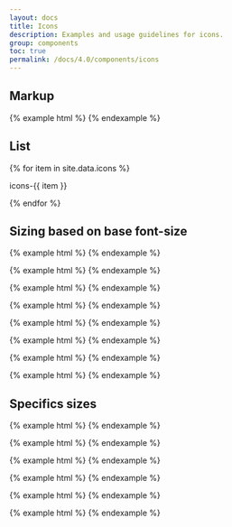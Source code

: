 ```yaml
---
layout: docs
title: Icons
description: Examples and usage guidelines for icons.
group: components
toc: true
permalink: /docs/4.0/components/icons
---
```


## Markup
{% example html %}
<i class="icons-checked icons-size-30px"></i>
{% endexample %}

## List

<div class="row mt-4">
{% for item in site.data.icons %}
  <div class="col-6 col-sm-4 col-md-3 col-lg-2 mb-3">
    <div class="text-center mb-2">
      <i class="icons-{{ item }} icons-size-50px"></i>
    </div>
    <p class="text-center">icons-{{ item }}</p>
  </div>
{% endfor %}
</div>

## Sizing based on base font-size

{% example html %}
<i class="icons-checked icons-size-x5"></i>
{% endexample %}

{% example html %}
<i class="icons-checked icons-size-x75"></i>
{% endexample %}

{% example html %}
<i class="icons-checked icons-size-1x"></i>
{% endexample %}

{% example html %}
<i class="icons-checked icons-size-1x25"></i>
{% endexample %}

{% example html %}
<i class="icons-checked icons-size-1x5"></i>
{% endexample %}

{% example html %}
<i class="icons-checked icons-size-1x75"></i>
{% endexample %}

{% example html %}
<i class="icons-checked icons-size-2x"></i>
{% endexample %}

{% example html %}
<i class="icons-checked icons-size-3x"></i>
{% endexample %}

## Specifics sizes

{% example html %}
<i class="icons-checked icons-size-30px"></i>
{% endexample %}

{% example html %}
<i class="icons-checked icons-size-50px"></i>
{% endexample %}

{% example html %}
<i class="icons-checked icons-size-66px"></i>
{% endexample %}

{% example html %}
<i class="icons-checked icons-size-90px"></i>
{% endexample %}

{% example html %}
<i class="icons-checked icons-size-96px"></i>
{% endexample %}

{% example html %}
<i class="icons-checked icons-size-140px"></i>
{% endexample %}


